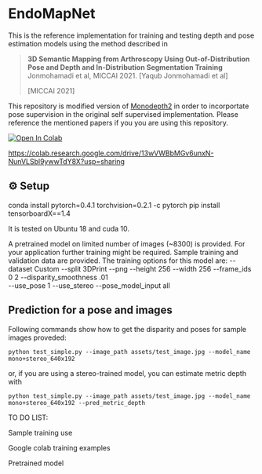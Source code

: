 
# EndoMapNet
This is the reference implementation for training and testing depth and pose estimation models using the method described in

> **3D Semantic Mapping from Arthroscopy Using Out-of-Distribution Pose and Depth and In-Distribution Segmentation Training**
Jonmohamadi et al, MICCAI 2021.
> [Yaqub Jonmohamadi et al]
>
> [MICCAI 2021]

This repository is modified version of [Monodepth2](https://github.com/nianticlabs/monodepth2) in order to incorportate pose supervision in the original self supervised implementation. Please reference the mentioned papers if you you are using this repository. 

[![Open In Colab](https://colab.research.google.com/assets/colab-badge.svg)](https://colab.research.google.com/drive/13wVWBbMGv6unxN-NunVLSbl9ywwTdY8X?usp=sharing)

https://colab.research.google.com/drive/13wVWBbMGv6unxN-NunVLSbl9ywwTdY8X?usp=sharing

## ⚙️ Setup

conda install pytorch=0.4.1 torchvision=0.2.1 -c pytorch
pip install tensorboardX==1.4

It is tested on Ubuntu 18 and cuda 10. 

A pretrained model on limited number of images (~8300) is provided. For your application further training might be required. 
Sample training and validation data are provided. The training options for this model are:
--dataset Custom --split 3DPrint --png --height 256 --width 256 --frame_ids 0 2 --disparity_smoothness .01  
--use_pose 1 --use_stereo --pose_model_input all


## Prediction for a pose and images

Following commands show how to get the disparity and poses for sample images proveded:

```shell
python test_simple.py --image_path assets/test_image.jpg --model_name mono+stereo_640x192
```

or, if you are using a stereo-trained model, you can estimate metric depth with

```shell
python test_simple.py --image_path assets/test_image.jpg --model_name mono+stereo_640x192 --pred_metric_depth
```

TO DO LIST:

Sample training use

Google colab training examples

Pretrained model

